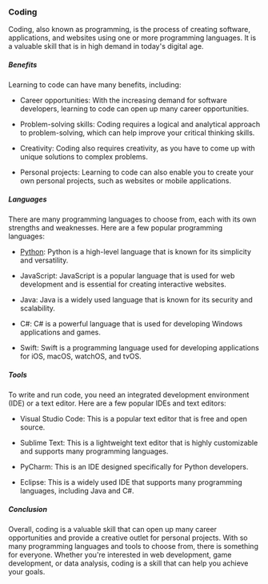 ### Coding

Coding, also known as programming, is the process of creating software, applications, and websites using one or more programming languages. It is a valuable skill that is in high demand in today's digital age.

##### Benefits

Learning to code can have many benefits, including:

- Career opportunities: With the increasing demand for software developers, learning to code can open up many career opportunities.
- Problem-solving skills: Coding requires a logical and analytical approach to problem-solving, which can help improve your critical thinking skills.
- Creativity: Coding also requires creativity, as you have to come up with unique solutions to complex problems.
- Personal projects: Learning to code can also enable you to create your own personal projects, such as websites or mobile applications.

##### Languages

There are many programming languages to choose from, each with its own strengths and weaknesses. Here are a few popular programming languages:

- [Python](/wiki/Python): Python is a high-level language that is known for its simplicity and versatility.
- JavaScript: JavaScript is a popular language that is used for web development and is essential for creating interactive websites.
- Java: Java is a widely used language that is known for its security and scalability.
- C#: C# is a powerful language that is used for developing Windows applications and games.
- Swift: Swift is a programming language used for developing applications for iOS, macOS, watchOS, and tvOS.

##### Tools

To write and run code, you need an integrated development environment (IDE) or a text editor. Here are a few popular IDEs and text editors:

- Visual Studio Code: This is a popular text editor that is free and open source.
- Sublime Text: This is a lightweight text editor that is highly customizable and supports many programming languages.
- PyCharm: This is an IDE designed specifically for Python developers.
- Eclipse: This is a widely used IDE that supports many programming languages, including Java and C#.

##### Conclusion

Overall, coding is a valuable skill that can open up many career opportunities and provide a creative outlet for personal projects. With so many programming languages and tools to choose from, there is something for everyone. Whether you're interested in web development, game development, or data analysis, coding is a skill that can help you achieve your goals.
